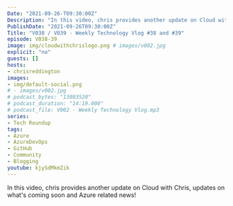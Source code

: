 ```yaml
---
Date: "2021-09-26-T09:30:00Z"
Description: "In this video, chris provides another update on Cloud with Chris, updates on what's coming soon and Azure related news!"
PublishDate: "2021-09-26T09:30:00Z"
Title: "V038 / V039 - Weekly Technology Vlog #38 and #39"
episode: V038-39
image: img/cloudwithchrislogo.png # images/v002.jpg
explicit: "no"
guests: []
hosts:
- chrisreddington
images:
- img/default-social.png
# - images/v002.jpg
# podcast_bytes: "13803520"
# podcast_duration: "14:19.000"
# podcast_file: V002 - Weekly Technology Vlog.mp3
series:
- Tech Roundup
tags:
- Azure
- AzureDevOps
- GitHub
- Community
- Blogging
youtube: kjySdMkmZik
---
```

In this video, chris provides another update on Cloud with Chris, updates on what's coming soon and Azure related news!